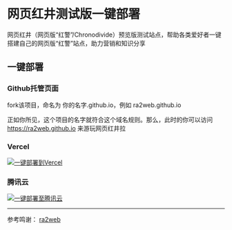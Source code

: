 # 网页红井测试版一键部署

网页红井（网页版“红警”/Chronodivide）预览版测试站点，帮助各类爱好者一键搭建自己的网页版“红警”站点，助力营销和知识分享

## 一键部署

### Github托管页面

fork该项目，命名为 你的名字.github.io，例如 ra2web.github.io

正如你所见，这个项目的名字就符合这个域名规则。那么，此时的你可以访问 https://ra2web.github.io 来游玩网页红井拉

### Vercel

[![一键部署到Vercel](https://vercel.com/button)](https://vercel.com/import/project?template=https://github.com/ra2web/ra2web.github.io)

### 腾讯云

[![一键部署至腾讯云](https://cloudbase.net/deploy.svg)](https://console.cloud.tencent.com/webify/new?tpl=https://github.com/ra2web/ra2web.github.io)






---

参考鸣谢： [ra2web](https://github.com/ra2web)